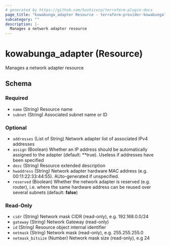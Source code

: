 ```yaml
---
# generated by https://github.com/hashicorp/terraform-plugin-docs
page_title: "kowabunga_adapter Resource - terraform-provider-kowabunga"
subcategory: ""
description: |-
  Manages a network adapter resource
---
```


# kowabunga_adapter (Resource)

Manages a network adapter resource



<!-- schema generated by tfplugindocs -->
## Schema

### Required

- `name` (String) Resource name
- `subnet` (String) Associated subnet name or ID

### Optional

- `addresses` (List of String) Network adapter list of associated IPv4 addresses
- `assign` (Boolean) Whether an IP address should be automatically assigned to the adapter (default: **true). Useless if addresses have been specified
- `desc` (String) Resource extended description
- `hwaddress` (String) Network adapter hardware MAC address (e.g. 00:11:22:33:44:55). AUto-generated if unspecified.
- `reserved` (Boolean) Whether the network adapter is reserved (e.g. router), i.e. where the same hardware address can be reused over several subnets (default: **false**)

### Read-Only

- `cidr` (String) Network mask CIDR (read-only), e.g. 192.168.0.0/24
- `gateway` (String) Network Gateway (read-only)
- `id` (String) Resource object internal identifier
- `netmask` (String) Network mask (read-only), e.g. 255.255.255.0
- `netmask_bitsize` (Number) Network mask size (read-only), e.g 24


